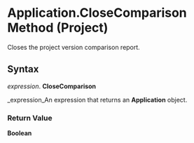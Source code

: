 
# Application.CloseComparison Method (Project)

Closes the project version comparison report.


## Syntax

 _expression_. **CloseComparison**

 _expression_An expression that returns an  **Application** object.


### Return Value

 **Boolean**

